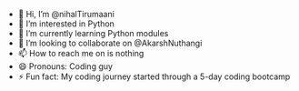 - 👋 Hi, I’m @nihalTirumaani
- 👀 I’m interested in Python
- 🌱 I’m currently learning Python modules
- 💞️ I’m looking to collaborate on @AkarshNuthangi
- 📫 How to reach me on is nothing
- 😄 Pronouns: Coding guy
- ⚡ Fun fact: My coding journey started through a 5-day coding bootcamp

<!---
nihalTirumaani/nihalTirumaani is a ✨ special ✨ repository because its `README.md` (this file) appears on your GitHub profile.
You can click the Preview link to take a look at your changes.
--->
